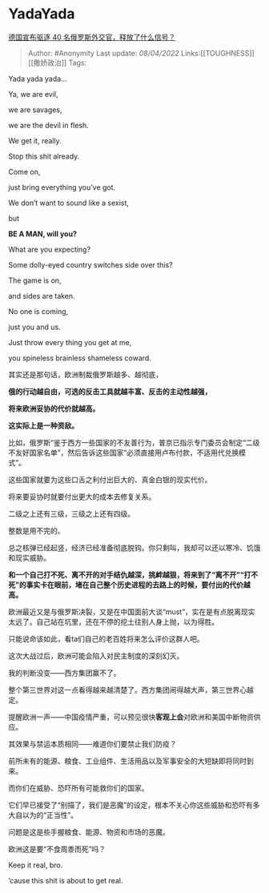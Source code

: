 # YadaYada
[德国宣布驱逐 40 名俄罗斯外交官，释放了什么信号？](https://www.zhihu.com/question/526052761/answer/2424589171)

> Author: #Anonymity
> Last update: *08/04/2022*
> Links:[[TOUGHNESS]] [[撒娇政治]]
> Tags:

Yada yada yada…

Ya, we are evil,

we are savages,

we are the devil in flesh.

We get it, really.

Stop this shit already.

Come on,

just bring everything you’ve got.

We don’t want to sound like a sexist,

but

**BE A MAN, will you?**

What are you expecting?

Some dolly-eyed country switches side over this?

The game is on,

and sides are taken.

No one is coming,

just you and us.

Just throw every thing you get at me,

you spineless brainless shameless coward.

其实还是那句话，欧洲制裁俄罗斯越多、越彻底，

**俄的行动越自由，可选的反击工具就越丰富、反击的主动性越强，**

**将来欧洲妥协的代价就越高。**

**这实际上是一种资敌。**

比如，俄罗斯“鉴于西方一些国家的不友善行为，普京已指示专门委员会制定“二级不友好国家名单”，然后告诉这些国家“必须直接用卢布付款，不适用代兑换模式”。

这些国家就要为这些口舌之利付出巨大的、真金白银的现实代价。

将来要妥协时就要付出更大的成本去修复关系。

二级之上还有三级，三级之上还有四级。

整数是用不完的。

总之核弹已经起竖，经济已经准备彻底脱钩。你只剩叫，我却可以还以寒冷、饥饿和现实威胁。

**和一个自己打不死、离不开的对手结仇越深，挑衅越狠，将来到了“离不开”“打不死”的事实卡在眼前，堵在自己整个历史进程的去路上的时候，要付出的代价越高。**

欧洲最近又是与俄罗斯决裂，又是在中国面前大谈“must”，实在是有点脱离现实太远了。自己站在坑里，还在不停的挖土往别人身上抛，以为得胜。

只能说命该如此，看ta们自己的老百姓将来怎么评价这群人吧。

这次大战过后，欧洲可能会陷入对民主制度的深刻幻灭。

我的判断没变——西方集团赢不了。

整个第三世界对这一点看得越来越清楚了。西方集团闹得越大声，第三世界心越定。

提醒欧洲一声——中国疫情严重，可以预见很快**客观上会**对欧洲和美国中断物资供应。

其效果与禁运本质相同——难道你们要禁止我们防疫？

前所未有的能源、粮食、工业组件、生活用品以及军事安全的大短缺即将同时到来。

而你们在威胁、恐吓所有可能救你们的国家。

它们早已接受了“别描了，我们是恶魔”的设定，根本不关心你这些威胁和恐吓有多大自以为的“正当性”。

问题是这是些手握粮食、能源、物资和市场的恶魔。

欧洲这是要“不食周黍而死”吗？

Keep it real, bro.

’cause this shit is about to get real.
